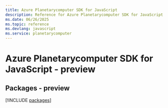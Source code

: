 ```yaml
---
title: Azure Planetarycomputer SDK for JavaScript
description: Reference for Azure Planetarycomputer SDK for JavaScript
ms.date: 06/26/2025
ms.topic: reference
ms.devlang: javascript
ms.service: planetarycomputer
---
```

# Azure Planetarycomputer SDK for JavaScript - preview
## Packages - preview
[!INCLUDE [packages](planetarycomputer-index.md)]